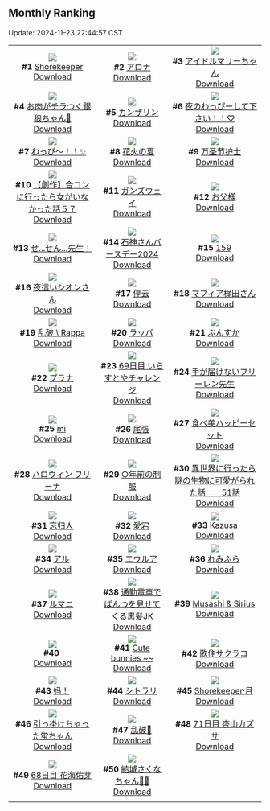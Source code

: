 ## Monthly Ranking
Update: 2024-11-23 22:44:57 CST

|      |      |      |
| :----: | :----: | :----: |
| ![](https://i.pixiv.re/c/240x480/img-master/img/2024/10/26/00/05/27/123672850_p0_master1200.jpg)<br>**#1** [Shorekeeper](https://www.pixiv.net/artworks/123672850)<br>[Download](https://i.pixiv.re/img-original/img/2024/10/26/00/05/27/123672850_p0.jpg) | ![](https://i.pixiv.re/c/240x480/img-master/img/2024/10/26/00/00/33/123672372_p0_master1200.jpg)<br>**#2** [アロナ](https://www.pixiv.net/artworks/123672372)<br>[Download](https://i.pixiv.re/img-original/img/2024/10/26/00/00/33/123672372_p0.jpg) | ![](https://i.pixiv.re/c/240x480/img-master/img/2024/10/26/18/00/09/123693298_p0_master1200.jpg)<br>**#3** [アイドルマリーちゃん](https://www.pixiv.net/artworks/123693298)<br>[Download](https://i.pixiv.re/img-original/img/2024/10/26/18/00/09/123693298_p0.jpg) |
| ![](https://i.pixiv.re/c/240x480/img-master/img/2024/10/26/18/43/44/123694619_p0_master1200.jpg)<br>**#4** [お肉がチラつく銀狼ちゃん🍖](https://www.pixiv.net/artworks/123694619)<br>[Download](https://i.pixiv.re/img-original/img/2024/10/26/18/43/44/123694619_p0.png) | ![](https://i.pixiv.re/c/240x480/img-master/img/2024/10/26/00/00/30/123672358_p0_master1200.jpg)<br>**#5** [カンザリン](https://www.pixiv.net/artworks/123672358)<br>[Download](https://i.pixiv.re/img-original/img/2024/10/26/00/00/30/123672358_p0.png) | ![](https://i.pixiv.re/c/240x480/img-master/img/2024/10/26/20/01/43/123697105_p0_master1200.jpg)<br>**#6** [夜のわっぴーして下さい！！♡](https://www.pixiv.net/artworks/123697105)<br>[Download](https://i.pixiv.re/img-original/img/2024/10/26/20/01/43/123697105_p0.jpg) |
| ![](https://i.pixiv.re/c/240x480/img-master/img/2024/10/25/20/14/37/123664223_p0_master1200.jpg)<br>**#7** [わっぴ～！！✨](https://www.pixiv.net/artworks/123664223)<br>[Download](https://i.pixiv.re/img-original/img/2024/10/25/20/14/37/123664223_p0.png) | ![](https://i.pixiv.re/c/240x480/img-master/img/2024/10/26/19/19/56/123695726_p0_master1200.jpg)<br>**#8** [花火の夏](https://www.pixiv.net/artworks/123695726)<br>[Download](https://i.pixiv.re/img-original/img/2024/10/26/19/19/56/123695726_p0.jpg) | ![](https://i.pixiv.re/c/240x480/img-master/img/2024/10/26/21/05/16/123699316_p0_master1200.jpg)<br>**#9** [万圣节护士](https://www.pixiv.net/artworks/123699316)<br>[Download](https://i.pixiv.re/img-original/img/2024/10/26/21/05/16/123699316_p0.jpg) |
| ![](https://i.pixiv.re/c/240x480/img-master/img/2024/10/25/00/00/22/123642838_p0_master1200.jpg)<br>**#10** [【創作】合コンに行ったら女がいなかった話５７](https://www.pixiv.net/artworks/123642838)<br>[Download](https://i.pixiv.re/img-original/img/2024/10/25/00/00/22/123642838_p0.png) | ![](https://i.pixiv.re/c/240x480/img-master/img/2024/10/26/10/25/28/123683592_p0_master1200.jpg)<br>**#11** [ガンズウェイ](https://www.pixiv.net/artworks/123683592)<br>[Download](https://i.pixiv.re/img-original/img/2024/10/26/10/25/28/123683592_p0.jpg) | ![](https://i.pixiv.re/c/240x480/img-master/img/2024/10/24/00/00/33/123614289_p0_master1200.jpg)<br>**#12** [お父様](https://www.pixiv.net/artworks/123614289)<br>[Download](https://i.pixiv.re/img-original/img/2024/10/24/00/00/33/123614289_p0.jpg) |
| ![](https://i.pixiv.re/c/240x480/img-master/img/2024/10/26/18/22/24/123694064_p0_master1200.jpg)<br>**#13** [せ...せん...先生！](https://www.pixiv.net/artworks/123694064)<br>[Download](https://i.pixiv.re/img-original/img/2024/10/26/18/22/24/123694064_p0.png) | ![](https://i.pixiv.re/c/240x480/img-master/img/2024/10/24/00/00/42/123614325_p0_master1200.jpg)<br>**#14** [石神さんバースデー2024](https://www.pixiv.net/artworks/123614325)<br>[Download](https://i.pixiv.re/img-original/img/2024/10/24/00/00/42/123614325_p0.png) | ![](https://i.pixiv.re/c/240x480/img-master/img/2024/10/26/12/45/26/123686471_p0_master1200.jpg)<br>**#15** [159](https://www.pixiv.net/artworks/123686471)<br>[Download](https://i.pixiv.re/img-original/img/2024/10/26/12/45/26/123686471_p0.jpg) |
| ![](https://i.pixiv.re/c/240x480/img-master/img/2024/10/27/00/34/30/123707507_p0_master1200.jpg)<br>**#16** [夜這いシオンさん](https://www.pixiv.net/artworks/123707507)<br>[Download](https://i.pixiv.re/img-original/img/2024/10/27/00/34/30/123707507_p0.png) | ![](https://i.pixiv.re/c/240x480/img-master/img/2024/10/26/20/42/09/123698454_p0_master1200.jpg)<br>**#17** [停云](https://www.pixiv.net/artworks/123698454)<br>[Download](https://i.pixiv.re/img-original/img/2024/10/26/20/42/09/123698454_p0.jpg) | ![](https://i.pixiv.re/c/240x480/img-master/img/2024/10/26/00/00/33/123672378_p0_master1200.jpg)<br>**#18** [マフィア梶田さん](https://www.pixiv.net/artworks/123672378)<br>[Download](https://i.pixiv.re/img-original/img/2024/10/26/00/00/33/123672378_p0.jpg) |
| ![](https://i.pixiv.re/c/240x480/img-master/img/2024/10/26/00/30/52/123673853_p0_master1200.jpg)<br>**#19** [乱破 \ Rappa](https://www.pixiv.net/artworks/123673853)<br>[Download](https://i.pixiv.re/img-original/img/2024/10/26/00/30/52/123673853_p0.png) | ![](https://i.pixiv.re/c/240x480/img-master/img/2024/10/26/21/12/47/123699561_p0_master1200.jpg)<br>**#20** [ラッパ](https://www.pixiv.net/artworks/123699561)<br>[Download](https://i.pixiv.re/img-original/img/2024/10/26/21/12/47/123699561_p0.jpg) | ![](https://i.pixiv.re/c/240x480/img-master/img/2024/10/26/20/19/38/123697690_p0_master1200.jpg)<br>**#21** [ぷんすか](https://www.pixiv.net/artworks/123697690)<br>[Download](https://i.pixiv.re/img-original/img/2024/10/26/20/19/38/123697690_p0.png) |
| ![](https://i.pixiv.re/c/240x480/img-master/img/2024/10/24/00/17/52/123615198_p0_master1200.jpg)<br>**#22** [プラナ](https://www.pixiv.net/artworks/123615198)<br>[Download](https://i.pixiv.re/img-original/img/2024/10/24/00/17/52/123615198_p0.jpg) | ![](https://i.pixiv.re/c/240x480/img-master/img/2024/10/26/07/17/04/123680570_p0_master1200.jpg)<br>**#23** [69日目 いらすとやチャレンジ](https://www.pixiv.net/artworks/123680570)<br>[Download](https://i.pixiv.re/img-original/img/2024/10/26/07/17/04/123680570_p0.png) | ![](https://i.pixiv.re/c/240x480/img-master/img/2024/10/26/20/19/45/123697694_p0_master1200.jpg)<br>**#24** [手が届けないフリーレン先生](https://www.pixiv.net/artworks/123697694)<br>[Download](https://i.pixiv.re/img-original/img/2024/10/26/20/19/45/123697694_p0.jpg) |
| ![](https://i.pixiv.re/c/240x480/img-master/img/2024/10/26/17/10/55/123692003_p0_master1200.jpg)<br>**#25** [mi](https://www.pixiv.net/artworks/123692003)<br>[Download](https://i.pixiv.re/img-original/img/2024/10/26/17/10/55/123692003_p0.png) | ![](https://i.pixiv.re/c/240x480/img-master/img/2024/10/27/20/41/48/123733307_p0_master1200.jpg)<br>**#26** [尾張](https://www.pixiv.net/artworks/123733307)<br>[Download](https://i.pixiv.re/img-original/img/2024/10/27/20/41/48/123733307_p0.jpg) | ![](https://i.pixiv.re/c/240x480/img-master/img/2024/10/28/08/45/59/123750225_p0_master1200.jpg)<br>**#27** [食べ美ハッピーセット](https://www.pixiv.net/artworks/123750225)<br>[Download](https://i.pixiv.re/img-original/img/2024/10/28/08/45/59/123750225_p0.png) |
| ![](https://i.pixiv.re/c/240x480/img-master/img/2024/10/24/00/00/22/123614256_p0_master1200.jpg)<br>**#28** [ハロウィン フリーナ](https://www.pixiv.net/artworks/123614256)<br>[Download](https://i.pixiv.re/img-original/img/2024/10/24/00/00/22/123614256_p0.jpg) | ![](https://i.pixiv.re/c/240x480/img-master/img/2024/10/25/21/26/07/123666500_p0_master1200.jpg)<br>**#29** [○年前の制服](https://www.pixiv.net/artworks/123666500)<br>[Download](https://i.pixiv.re/img-original/img/2024/10/25/21/26/07/123666500_p0.jpg) | ![](https://i.pixiv.re/c/240x480/img-master/img/2024/10/26/00/05/46/123672873_p0_master1200.jpg)<br>**#30** [異世界に行ったら謎の生物に可愛がられた話　　51話](https://www.pixiv.net/artworks/123672873)<br>[Download](https://i.pixiv.re/img-original/img/2024/10/26/00/05/46/123672873_p0.jpg) |
| ![](https://i.pixiv.re/c/240x480/img-master/img/2024/10/26/16/51/25/123691511_p0_master1200.jpg)<br>**#31** [忘归人](https://www.pixiv.net/artworks/123691511)<br>[Download](https://i.pixiv.re/img-original/img/2024/10/26/16/51/25/123691511_p0.jpg) | ![](https://i.pixiv.re/c/240x480/img-master/img/2024/10/27/19/19/22/123730414_p0_master1200.jpg)<br>**#32** [愛宕](https://www.pixiv.net/artworks/123730414)<br>[Download](https://i.pixiv.re/img-original/img/2024/10/27/19/19/22/123730414_p0.jpg) | ![](https://i.pixiv.re/c/240x480/img-master/img/2024/10/28/21/40/20/123765638_p0_master1200.jpg)<br>**#33** [Kazusa](https://www.pixiv.net/artworks/123765638)<br>[Download](https://i.pixiv.re/img-original/img/2024/10/28/21/40/20/123765638_p0.jpg) |
| ![](https://i.pixiv.re/c/240x480/img-master/img/2024/10/26/00/00/09/123672274_p0_master1200.jpg)<br>**#34** [アル](https://www.pixiv.net/artworks/123672274)<br>[Download](https://i.pixiv.re/img-original/img/2024/10/26/00/00/09/123672274_p0.png) | ![](https://i.pixiv.re/c/240x480/img-master/img/2024/10/26/02/06/50/123676367_p0_master1200.jpg)<br>**#35** [エウルア](https://www.pixiv.net/artworks/123676367)<br>[Download](https://i.pixiv.re/img-original/img/2024/10/26/02/06/50/123676367_p0.png) | ![](https://i.pixiv.re/c/240x480/img-master/img/2024/10/26/09/58/04/123683127_p0_master1200.jpg)<br>**#36** [れみふら](https://www.pixiv.net/artworks/123683127)<br>[Download](https://i.pixiv.re/img-original/img/2024/10/26/09/58/04/123683127_p0.png) |
| ![](https://i.pixiv.re/c/240x480/img-master/img/2024/10/24/19/58/26/123634547_p0_master1200.jpg)<br>**#37** [ルマニ](https://www.pixiv.net/artworks/123634547)<br>[Download](https://i.pixiv.re/img-original/img/2024/10/24/19/58/26/123634547_p0.jpg) | ![](https://i.pixiv.re/c/240x480/img-master/img/2024/10/26/20/00/33/123697023_p0_master1200.jpg)<br>**#38** [通勤電車でぱんつを見せてくる黒髪JK](https://www.pixiv.net/artworks/123697023)<br>[Download](https://i.pixiv.re/img-original/img/2024/10/26/20/00/33/123697023_p0.jpg) | ![](https://i.pixiv.re/c/240x480/img-master/img/2024/10/26/19/21/01/123695761_p0_master1200.jpg)<br>**#39** [Musashi & Sirius](https://www.pixiv.net/artworks/123695761)<br>[Download](https://i.pixiv.re/img-original/img/2024/10/26/19/21/01/123695761_p0.jpg) |
| ![](https://i.pixiv.re/c/240x480/img-master/img/2024/10/26/20/01/09/123697065_p0_master1200.jpg)<br>**#40** [͏](https://www.pixiv.net/artworks/123697065)<br>[Download](https://i.pixiv.re/img-original/img/2024/10/26/20/01/09/123697065_p0.png) | ![](https://i.pixiv.re/c/240x480/img-master/img/2024/10/24/20/01/27/123634737_p0_master1200.jpg)<br>**#41** [Cute bunnies ~~](https://www.pixiv.net/artworks/123634737)<br>[Download](https://i.pixiv.re/img-original/img/2024/10/24/20/01/27/123634737_p0.jpg) | ![](https://i.pixiv.re/c/240x480/img-master/img/2024/10/25/17/08/54/123659091_p0_master1200.jpg)<br>**#42** [歌住サクラコ](https://www.pixiv.net/artworks/123659091)<br>[Download](https://i.pixiv.re/img-original/img/2024/10/25/17/08/54/123659091_p0.jpg) |
| ![](https://i.pixiv.re/c/240x480/img-master/img/2024/10/27/03/34/45/123711592_p0_master1200.jpg)<br>**#43** [妈！](https://www.pixiv.net/artworks/123711592)<br>[Download](https://i.pixiv.re/img-original/img/2024/10/27/03/34/45/123711592_p0.jpg) | ![](https://i.pixiv.re/c/240x480/img-master/img/2024/10/25/00/40/25/123644582_p0_master1200.jpg)<br>**#44** [シトラリ](https://www.pixiv.net/artworks/123644582)<br>[Download](https://i.pixiv.re/img-original/img/2024/10/25/00/40/25/123644582_p0.jpg) | ![](https://i.pixiv.re/c/240x480/img-master/img/2024/10/27/06/08/20/123713388_p0_master1200.jpg)<br>**#45** [Shorekeeper·月](https://www.pixiv.net/artworks/123713388)<br>[Download](https://i.pixiv.re/img-original/img/2024/10/27/06/08/20/123713388_p0.jpg) |
| ![](https://i.pixiv.re/c/240x480/img-master/img/2024/10/26/08/47/43/123681942_p0_master1200.jpg)<br>**#46** [引っ掛けちゃった蛍ちゃん](https://www.pixiv.net/artworks/123681942)<br>[Download](https://i.pixiv.re/img-original/img/2024/10/26/08/47/43/123681942_p0.jpg) | ![](https://i.pixiv.re/c/240x480/img-master/img/2024/10/24/01/44/13/123617528_p0_master1200.jpg)<br>**#47** [乱破🎨](https://www.pixiv.net/artworks/123617528)<br>[Download](https://i.pixiv.re/img-original/img/2024/10/24/01/44/13/123617528_p0.jpg) | ![](https://i.pixiv.re/c/240x480/img-master/img/2024/10/28/23/34/39/123769739_p0_master1200.jpg)<br>**#48** [71日目 杏山カズサ](https://www.pixiv.net/artworks/123769739)<br>[Download](https://i.pixiv.re/img-original/img/2024/10/28/23/34/39/123769739_p0.png) |
| ![](https://i.pixiv.re/c/240x480/img-master/img/2024/10/25/06/45/26/123649883_p0_master1200.jpg)<br>**#49** [68日目 花海佑芽](https://www.pixiv.net/artworks/123649883)<br>[Download](https://i.pixiv.re/img-original/img/2024/10/25/06/45/26/123649883_p0.png) | ![](https://i.pixiv.re/c/240x480/img-master/img/2024/10/26/07/37/02/123680863_p0_master1200.jpg)<br>**#50** [結城さくなちゃん🎀🐾](https://www.pixiv.net/artworks/123680863)<br>[Download](https://i.pixiv.re/img-original/img/2024/10/26/07/37/02/123680863_p0.jpg) |
|      |
